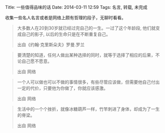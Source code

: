 Title: 一些值得品味的话
Date: 2014-03-11 12:59
Tags: 名言, 转载, 未完成

收集一些名人名言或者是网络上颇有哲理的段子，无聊时看看。

> 大多数人在20到30岁就已经过完自己的一生。一过了这个年龄段, 他们就变成自己的影子, 以后的生命只是在不断重复自己。
> <footer class="text-right">出自《约翰·克里斯朵夫》罗曼.罗兰</footer>

> 要清楚的知道，任何人做出某种选择的同时，就等于选择了相应的后果，不论自己愿不愿意。
> <footer class="text-right">出自 网络</footer>

> 一个人可以做也可以不做的事情很多，有些尽管应该做，但需要他自己付出一定的代价，只要他为你做了，你就应该感激。
> <footer class="text-right">出自 网络</footer>

> 生活中的一个个挫折，就像冰糖葫芦一样，竹竿刺进了身体，却成为了一生的脊梁。
> <footer class="text-right">出自 网络</footer>
